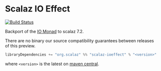 # Scalaz IO Effect

[![Build Status](https://travis-ci.org/scalaz/ioeffect.svg?branch=master)](https://travis-ci.org/scalaz/ioeffect)

Backport of the [IO Monad](http://degoes.net/articles/only-one-io) to scalaz 7.2.

There are no binary our source compatibility guarantees between releases of this preview.

```scala
libraryDependencies += "org.scalaz" %% "scalaz-ioeffect" % "<version>"
```

where `<version>` is the latest on [maven central](http://search.maven.org/#search|ga|1|g:org.scalaz%20a:scalaz-ioeffect_2.12).

